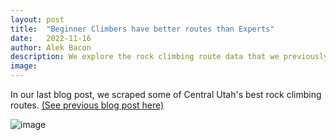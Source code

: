 ```yaml
---
layout: post
title:  "Beginner Climbers have better routes than Experts"
date:   2022-11-16
author: Alek Bacon
description: We explore the rock climbing route data that we previously pulled from the internet
image: 
---
```


In our last blog post, we scraped some of Central Utah's best rock climbing routes. [(See previous blog post here)](https://bacon-a.github.io/stat386-projects/2022/10/20/WebScrape.html) <br>

![image](https://user-images.githubusercontent.com/112503027/202586690-e1b2238f-b8fc-48ab-929e-04a3b3b2a4f7.png)



